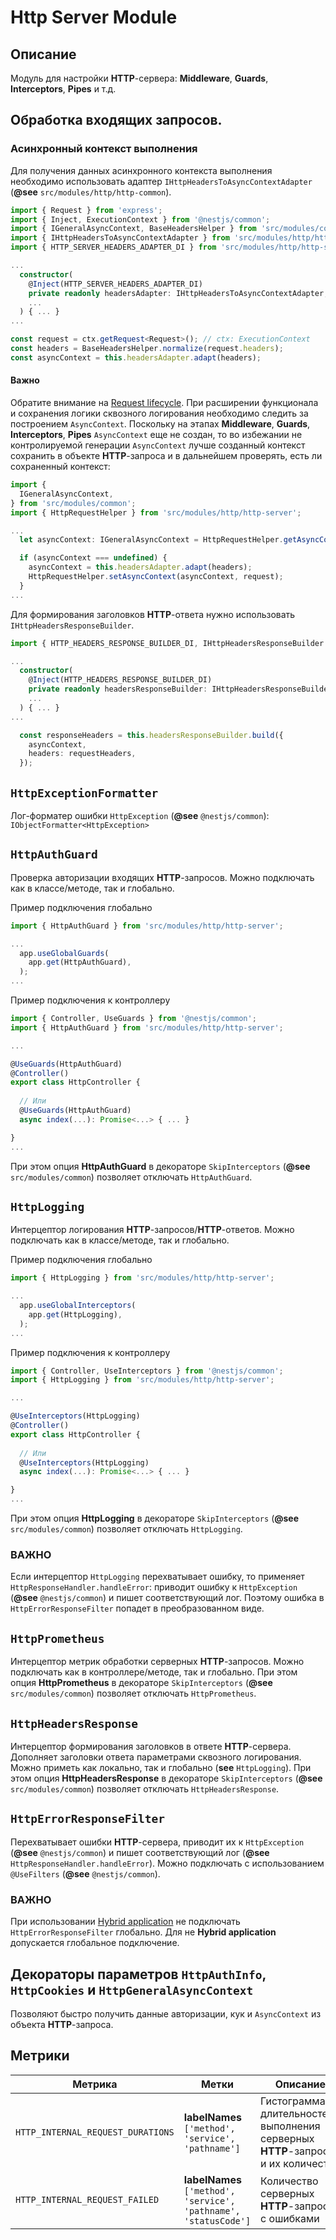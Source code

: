 # Http Server Module

## Описание
Модуль для настройки **HTTP**-сервера: **Middleware**, **Guards**, **Interceptors**, **Pipes** и т.д.

## Обработка входящих запросов.

### Асинхронный контекст выполнения 
Для получения данных асинхронного контекста выполнения необходимо использовать адаптер `IHttpHeadersToAsyncContextAdapter` (**@see** `src/modules/http/http-common`).

```typescript
import { Request } from 'express';
import { Inject, ExecutionContext } from '@nestjs/common';
import { IGeneralAsyncContext, BaseHeadersHelper } from 'src/modules/common';
import { IHttpHeadersToAsyncContextAdapter } from 'src/modules/http/http-common';
import { HTTP_SERVER_HEADERS_ADAPTER_DI } from 'src/modules/http/http-server';

...
  constructor(
    @Inject(HTTP_SERVER_HEADERS_ADAPTER_DI)
    private readonly headersAdapter: IHttpHeadersToAsyncContextAdapter,
    ...
  ) { ... }
...

const request = ctx.getRequest<Request>(); // ctx: ExecutionContext
const headers = BaseHeadersHelper.normalize(request.headers);
const asyncContext = this.headersAdapter.adapt(headers);

```

#### Важно
Обратите внимание на  [Request lifecycle](https://docs.nestjs.com/faq/request-lifecycle). При расширении функционала и сохранения логики сквозного логирования необходимо следить за построением `AsyncContext`. Поскольку на этапах **Middleware**, **Guards**, **Interceptors**, **Pipes** `AsyncContext` еще не создан, то во избежании не контролируемой генерации `AsyncContext` лучше созданный контекст сохранить в объекте **HTTP**-запроса и в дальнейшем проверять, есть ли сохраненный контекст:

```typescript
import {
  IGeneralAsyncContext,
} from 'src/modules/common';
import { HttpRequestHelper } from 'src/modules/http/http-server';

...
  let asyncContext: IGeneralAsyncContext = HttpRequestHelper.getAsyncContext<IGeneralAsyncContext>(request);

  if (asyncContext === undefined) {
    asyncContext = this.headersAdapter.adapt(headers);
    HttpRequestHelper.setAsyncContext(asyncContext, request);
  }
...
```

Для формирования заголовков **HTTP**-ответа нужно использовать `IHttpHeadersResponseBuilder`.


```typescript
import { HTTP_HEADERS_RESPONSE_BUILDER_DI, IHttpHeadersResponseBuilder } from 'src/modules/http/http-server';

...
  constructor(
    @Inject(HTTP_HEADERS_RESPONSE_BUILDER_DI)
    private readonly headersResponseBuilder: IHttpHeadersResponseBuilder,
    ...
  ) { ... }
...

  const responseHeaders = this.headersResponseBuilder.build({
    asyncContext,
    headers: requestHeaders,
  });
```

## `HttpExceptionFormatter` 
Лог-форматер ошибки `HttpException` (**@see** `@nestjs/common`): `IObjectFormatter<HttpException>`

## `HttpAuthGuard`
Проверка авторизации входящих **HTTP**-запросов. Можно подключать как в классе/методе, так и глобально.

Пример подключения глобально

```typescript
import { HttpAuthGuard } from 'src/modules/http/http-server';

...
  app.useGlobalGuards(
    app.get(HttpAuthGuard),
  );
...
```
Пример подключения к контроллеру
```typescript
import { Controller, UseGuards } from '@nestjs/common';
import { HttpAuthGuard } from 'src/modules/http/http-server';

...

@UseGuards(HttpAuthGuard)
@Controller()
export class HttpController {
  
  // Или
  @UseGuards(HttpAuthGuard)
  async index(...): Promise<...> { ... }

}
...
```
При этом опция **HttpAuthGuard** в декораторе `SkipInterceptors` (**@see** `src/modules/common`) позволяет отключать `HttpAuthGuard`.


## `HttpLogging`

Интерцептор логирования **HTTP**-запросов/**HTTP**-ответов. Можно подключать как в классе/методе, так и глобально.

Пример подключения глобально

```typescript
import { HttpLogging } from 'src/modules/http/http-server';

...
  app.useGlobalInterceptors(
    app.get(HttpLogging),
  );
...
```
Пример подключения к контроллеру
```typescript
import { Controller, UseInterceptors } from '@nestjs/common';
import { HttpLogging } from 'src/modules/http/http-server';

...

@UseInterceptors(HttpLogging)
@Controller()
export class HttpController {
  
  // Или
  @UseInterceptors(HttpLogging)
  async index(...): Promise<...> { ... }

}
...
```
При этом опция **HttpLogging** в декораторе `SkipInterceptors` (**@see** `src/modules/common`) позволяет отключать `HttpLogging`.

### ВАЖНО
Если интерцептор `HttpLogging` перехватывает ошибку, то применяет `HttpResponseHandler.handleError`:  приводит ошибку к `HttpException` (**@see** `@nestjs/common`) и пишет соответствующий лог. 
Поэтому ошибка в `HttpErrorResponseFilter` попадет в преобразованном виде.


## `HttpPrometheus`
Интерцептор метрик обработки серверных **HTTP**-запросов. Можно подключать как в контроллере/методе, так и глобально.
При этом опция **HttpPrometheus** в декораторе `SkipInterceptors` (**@see** `src/modules/common`) позволяет отключать `HttpPrometheus`.


## `HttpHeadersResponse`
Интерцептор формирования заголовков в ответе **HTTP**-сервера. 
Дополняет заголовки ответа параметрами сквозного логирования. 
Можно приметь как локально, так и глобально (**see** `HttpLogging`).
При этом опция **HttpHeadersResponse** в декораторе `SkipInterceptors` (**@see** `src/modules/common`) позволяет отключать `HttpHeadersResponse`.


## `HttpErrorResponseFilter`
Перехватывает ошибки **HTTP**-сервера, приводит их к `HttpException` (**@see** `@nestjs/common`) и пишет соответствующий лог (**@see** `HttpResponseHandler.handleError`).
Можно подключать с использованием `@UseFilters` (**@see** `@nestjs/common`). 

### ВАЖНО
При использовании [Hybrid application](https://docs.nestjs.com/faq/hybrid-application) не подключать `HttpErrorResponseFilter` глобально.
Для не **Hybrid application** допускается глобальное подключение.


## Декораторы параметров  `HttpAuthInfo`, `HttpCookies` и `HttpGeneralAsyncContext`
Позволяют быстро получить данные авторизации, кук и `AsyncContext` из объекта **HTTP**-запроса.

## Метрики
| Метрика| Метки |Описание|
|---|---|---|
|`HTTP_INTERNAL_REQUEST_DURATIONS`|**labelNames** `['method', 'service', 'pathname']`| Гистограмма длительностей выполнения серверных **HTTP**-запросов и их количество |
|`HTTP_INTERNAL_REQUEST_FAILED`|**labelNames** `['method', 'service', 'pathname', 'statusCode']`| Количество серверных **HTTP**-запросов с ошибками|

